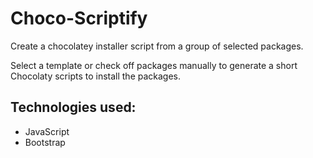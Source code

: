 # Choco-Scriptify

Create a chocolatey installer script from a group of selected packages.

Select a template or check off packages manually to generate a short Chocolaty scripts to install the packages.

## Technologies used: 

- JavaScript
- Bootstrap
